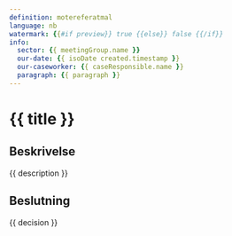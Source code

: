 ```yaml
---
definition: motereferatmal
language: nb
watermark: {{#if preview}} true {{else}} false {{/if}}
info:
  sector: {{ meetingGroup.name }}
  our-date: {{ isoDate created.timestamp }}
  our-caseworker: {{ caseResponsible.name }}
  paragraph: {{ paragraph }}
---
```


# {{ title }}

## Beskrivelse

{{ description }}

## Beslutning

{{ decision }}
